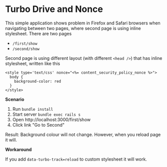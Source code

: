 # Turbo Drive and Nonce

This simple application shows problem in Firefox and Safari browsers when navigating between two pages, where second page is using inline stylesheet. There are two pages

* `/first/show`
* `/second/show`

Second page is using different layout (with different `<head />`) that has inline stylesheet, written like this

```
<style type='text/css' nonce="<%= content_security_policy_nonce %>">
  body {
    background-color: red
  }
</style>
```

**Scenario**

1. Run `bundle install`
2. Start server `bundle exec rails s`
3. Open http://localhost:3000/first/show
4. Click link "Go to Second"

Result: Background colour will not change. However, when you reload page it will.

**Workaround**

If you add `data-turbo-track=reload` to custom stylesheet it will work.
